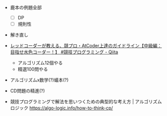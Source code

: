 - 鹿本の例題全部
  - [ ] DP
  - [ ] 規則性
- 解き直し
- [レッドコーダーが教える、競プロ・AtCoder上達のガイドライン【中級編：目指せ水色コーダー！】 \#競技プログラミング \- Qiita](https://qiita.com/e869120/items/eb50fdaece12be418faa#2-2-2-12-%E5%80%8B%E3%81%AE%E5%9F%BA%E6%9C%AC%E3%82%A2%E3%83%AB%E3%82%B4%E3%83%AA%E3%82%BA%E3%83%A0%E3%82%92%E3%83%9E%E3%82%B9%E3%82%BF%E3%83%BC%E3%81%99%E3%82%8B)
  - アルゴリズム12個やる
  - 精選100問やる

- アルゴリズムx数学(?)蟻本(?)
- CD問題の精進(?)
- 競技プログラミングで解法を思いつくための典型的な考え方 | アルゴリズムロジック https://algo-logic.info/how-to-think-cp/
